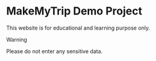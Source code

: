 # MakeMyTrip Demo Project
This website is for educational and learning purpose only.
> [!WARNING]
> Please do not enter any sensitive data.
